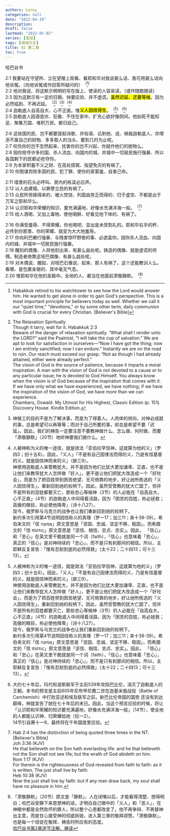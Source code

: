 ```yaml
---
authors: Lenny
categories: null
date: "2022-04-19"
description: 
draft: false
lastmod: "2022-05-02"
series: [圣经]
tags: [竭诚为主]
title: 02 第二章
toc: true
---
```

哈巴谷书
<!--more-->

2:1 我要站在守望所、立在望楼上观看、看耶和华对我说甚么话、我可用甚么话向他诉冤。〔向他诉冤或作回答所疑问的〕&nbsp;&nbsp;<sup>(</sup>[^1]<sup>)</sup>  
2:2 他对我说、将这默示明明的写在版上、使读的人容易读。〔或作随跑随读〕  
2:3 因为这默示有一定的日期、快要应验、并不虚谎。<mark>虽然迟延、还要等候</mark>。因为必然临到、不再迟延。&nbsp;&nbsp;<sup>(</sup>[^2]<sup>)</sup>&nbsp;&nbsp;<sup>(</sup>[^3]<sup>)</sup>&nbsp;&nbsp;<sup>(</sup>[^4]<sup>)</sup>  
2:4 迦勒底人自高自大、心不正直。惟<mark>义人因信得生</mark>。&nbsp;&nbsp;<sup>(</sup>[^4]<sup>)</sup> &nbsp;&nbsp;<sup>(</sup>[^5]<sup>)</sup>  
2:5 迦勒底人因酒诡诈、狂傲、不住在家中、扩充心欲好像阴间。他如死不能知足、聚集万国、堆积万民、都归自己。  

2:6 这些国的民、岂不都要提起诗歌、并俗语、讥刺他、说、祸哉迦勒底人、你增添不属自己的财物、多多取人的当头、要到几时为止呢。  
2:7 咬伤你的岂不忽然起来、扰害你的岂不兴起、你就作他们的掳物么。  
2:8 因你抢夺许多的国、杀人流血、向国内的城、并城中一切居民施行强暴、所以各国剩下的民都必抢夺你。  
2:9 为本家积蓄不义之财、在高处搭窝、指望免灾的有祸了。  
2:10 你图谋剪除多国的民、犯了罪、使你的家蒙羞、自害己命。  

2:11 墙里的石头必呼叫、房内的栋梁必应声。  
2:12 以人血建城、以罪孽立邑的有祸了。  
2:13 众民所劳碌得来的、被火焚烧、列国由劳乏而得的、归于虚空、不都是出于万军之耶和华么。  
2:14 认识耶和华荣耀的知识、要充满遍地、好像水充满洋海一般。&nbsp;&nbsp;<sup>(</sup>[^6]<sup>)</sup>  
2:15 给人酒喝、又加上毒物、使他喝醉、好看见他下体的、有祸了。  

2:16 你满受羞辱、不得荣耀。你也喝吧、显出是未受割礼的。耶和华右手的杯、必传到你那里、你的荣耀、就变为大大地羞辱。  
2:17 你向利巴嫩行强暴、与残害惊吓野兽的事、必遮盖你。因你杀人流血、向国内的城、并城中一切居民施行强暴。  
2:18 雕刻的偶像、人将他刻出来、有甚么益处呢。铸造的偶像、就是虚谎的师傅。制造者倚靠这哑巴偶像、有甚么益处呢。  
2:19 对木偶说、醒起、对哑巴石像说、起来、那人有祸了。这个还能教训人么。看哪、是包裹金银的、其中毫无气息。  
2:20 惟耶和华在他的圣殿中。全地的人、都当在他面前肃敬静默。&nbsp;&nbsp;<sup>(</sup>[^7]<sup>)</sup>  

[^1]: Habakkuk retired to his watchtower to see how the Lord would answer him. He wanted to get alone in order to gain God's perspective. This is a most important principle for believers today as well. Whether we call it our "quiet time," "devotions," or by some other term, daily communion with God is crucial for every Christian. [Believer's Bible]  
[^2]: The Relaxation Spiritually  
Though it tarry, wait for it. Habakkuk 2:3  
Beware of the danger of relaxation spiritually.  “What shall I render unto the LORD?” said the Psalmist, “I will take the cup of salvation.” We are apt to look for satisfaction in ourselves—“Now I have got the thing; now I am entirely sanctified; now I can endure.” Instantly we are on the road to ruin. Our reach must exceed our grasp. “Not as though I had already attained, either were already perfect.”   
The vision of God is the source of patience, because it imparts a moral inspiration. A man with the vision of God is not devoted to a cause or to any particular issue; he is devoted to God Himself. You always know when the vision is of God because of the inspiration that comes with it.  
If we have only what we have experienced, we have nothing; if we have the inspiration of the vision of God, we have more than we can experience.  
Chambers, Oswald. My Utmost for His Highest, Classic Edition (p. 151).   Discovery House. Kindle Edition.  
[^3]: 神做工的目的不是为了解决事，而是为了得着人。人肉体的倾向，对神必成就的事，总是希望可以再等等；而对于自己所要的事，却总是希望不要「迟延」。因此，我们的祷告一定要注意不要教神做什么、怎么做、何时做，而要「肃敬静默」（20节）地听神要我们做什么。    
[^4]: 人被神称为义的唯一途径，就是效法「亚伯拉罕信神，这就算为他的义」（罗四3；创十五6）。因此，「义人」「不是有自己因律法而得的义，乃是有信基督的义，就是因信神而来的义」（腓三9）。  
神使用迦勒底人来管教犹大，并不是因为他们比犹大更加谦卑、正直，也不是让他们来教导犹大人怎样做「好人」，更不是让他们把犹大改造成一个「好社会」，而是为了把百姓带到困苦绝望、无可倚靠的地步，好让祂所拣选的「义人因信得生」，重新回到祂的权柄下。因此，虽然受管教的犹大亡国了，但并不是所有的百姓都要灭亡，那些忠心等候神（3节）的人必能在「自高自大，心不正直」（4节）的迦勒底人中间得着活路，因为「困苦的百姓，祢必拯救；高傲的眼目，祢必使他降卑」（诗十八27）。  
现今，俄罗斯与乌克兰的战争也让我们重新回到祂的权柄下。  
新约多次引用第4节说明因信称义的真理（罗一17；加三11；来十38-39）。希伯来文的「信 אֱמוּנָה」原文意思是「坚固、忠诚、坚定不移、稳固」，而希腊文的「信 πίστις」原文意思是「坚信、相信、忠贞、忠实」。因此， 「信心」和「忠心」在英文里干脆就是同一个词（faith），「信心」也意味着「忠心」，真正的「信心」是对神持续的「忠心」，而不是只有刹那间的相信。所以，主耶稣反复宣告：「惟有忍耐到底的必然得救」（太十22；二十四13；可十三13）。  
[^5]: 大约七十年后，玛代和波斯联军于主前539年攻陷巴比伦，消灭了迦勒底人的王朝。本书的预言是主前605年尼布甲尼撒二世在迦基米施战役（Battle of Carchemish）中打败亚述和埃及联军之前，新巴比伦帝国的国势 还没有到达巅峰，神就宣告了她在七十年后的末日。因此，当这个预言应验的时候，将让「认识耶和华荣耀的知识要充满遍地，好像水充满洋海一般」（14节），使全地的人都能认识神、归荣耀给祂（拉一2）。  
14节引自赛十一9，最终将在千年国度里应验。  
[^6]: Hab 2:4 has the distinction of being quoted three times in the NT.[Believer's Bible]    
Joh 3:36 (KJV)  
He that believeth on the Son hath everlasting life: and he that believeth not the Son shall not see life; but the wrath of God abideth on him.  
Rom 1:17 (KJV)  
For therein is the righteousness of God revealed from faith to faith: as it is written, The just shall live by faith.  
Heb 10:38 (KJV)  
Now the just shall live by faith: but if any man draw back, my soul shall have no pleasure in him.  
[^7]: 「肃敬静默」（20节）原文是「静默」，人在闭嘴以后，才能看得清楚、想得明白；哈巴谷安静下来思想神的话，才明白自己眼中的「义人」和「恶人」，在神眼中都是全然败坏的罪人，所以整个心思都改变了。他不再争辩、不再替神出主意，而是甘心接受神的彻底拆毁，进入第三章的敬拜颂赞。「肃敬静默」，也是每一个信徒在敬拜、祷告时所应有的态度。  
[哈巴谷书第2章逐节注解、祷读](https://cmcbiblereading.com/2016/10/19/%e5%93%88%e5%b7%b4%e8%b0%b7%e4%b9%a6%e7%ac%ac2%e7%ab%a0%e9%80%90%e8%8a%82%e6%b3%a8%e8%a7%a3%e3%80%81%e7%a5%b7%e8%af%bb/)

